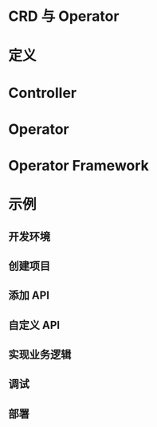 # CRD 与 Operator

# 定义

# Controller

# Operator

# Operator Framework

# 示例

## 开发环境

## 创建项目

## 添加 API

## 自定义 API

## 实现业务逻辑

## 调试

## 部署
